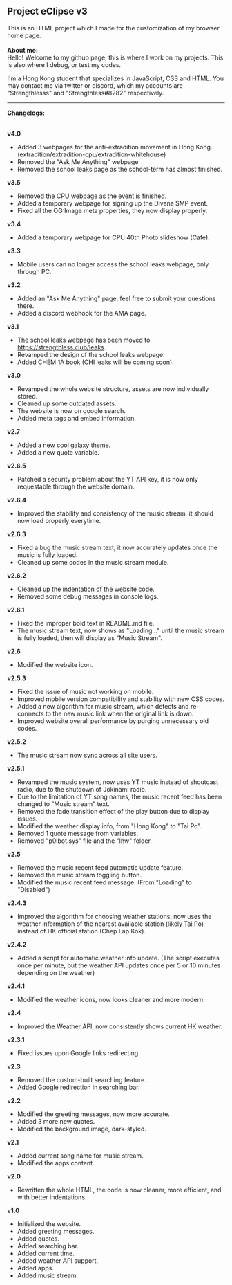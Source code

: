 <h2>Project eClipse v3</h2>
This is an HTML project which I made for the customization of my browser home page.
<br>
<br>
<b>About me:</b>
<br>
   Hello! Welcome to my github page, this is where I work on my projects. This
is also where I debug, or test my codes.
   <p>I'm a Hong Kong student that specializes in JavaScript, CSS and HTML. You may
contact me via twitter or discord, which my accounts are "Strengthlesss"
and "Strengthless#8282" respectively.</p>
<hr>
<b>Changelogs:</b><br><br>

<b>v4.0</b>
- Added 3 webpages for the anti-extradition movement in Hong Kong. (extradition/extradition-cpu/extradition-whitehouse)
- Removed the "Ask Me Anything" webpage
- Removed the school leaks page as the school-term has almost finished.

<b>v3.5</b>
- Removed the CPU webpage as the event is finished.
- Added a temporary webpage for signing up the Divana SMP event.
- Fixed all the OG:Image meta properties, they now display properly.

<b>v3.4</b>
- Added a temporary webpage for CPU 40th Photo slideshow (Cafe).

<b>v3.3</b>
- Mobile users can no longer access the school leaks webpage, only through PC.

<b>v3.2</b>
- Added an "Ask Me Anything" page, feel free to submit your questions there.
- Added a discord webhook for the AMA page.

<b>v3.1</b>
- The school leaks webpage has been moved to https://strengthless.club/leaks.
- Revamped the design of the school leaks webpage.
- Added CHEM 1A book (CHI leaks will be coming soon).

<b>v3.0</b>
- Revamped the whole website structure, assets are now individually stored.
- Cleaned up some outdated assets.
- The website is now on google search.
- Added meta tags and embed information.

<b>v2.7</b>
- Added a new cool galaxy theme.
- Added a new quote variable.

<b>v2.6.5</b>
- Patched a security problem about the YT API key, it is now only requestable through the website domain.

<b>v2.6.4</b>
- Improved the stability and consistency of the music stream, it should now load properly everytime.

<b>v2.6.3</b>
- F‪ixed a bug  the music stream text, it now accurately updates once the music is fully loaded.
- Cleaned up some codes in the music stream module.

<b>v2.6.2</b>
- Cleaned up the indentation of the website code.
- Removed some debug messages in console logs.

<b>v2.6.1</b>
- Fixed the improper bold text in README.md file.
- The music stream text, now shows as "Loading..." until the music stream is fully loaded, then will display as "Music Stream".

<b>v2.6</b>
- Modified the website icon.

<b>v2.5.3</b>
- Fixed the issue of music not working on mobile.
- Improved mobile version compatibility and stability with new CSS codes.
- Added a new algorithm for music stream, which detects and re-connects to the new music link when the original link is down.
- Improved website overall performance by purging unnecessary old codes.

<b>v2.5.2</b>
- The music stream now sync across all site users.

<b>v2.5.1</b>
- Revamped the music system, now uses YT music instead of shoutcast radio, due to the shutdown of Jokinami radio.
- Due to the limitation of YT song names, the music recent feed has been changed to "Music stream" text.
- Removed the fade transition effect of the play button due to display issues.
- Modified the weather display info, from "Hong Kong" to "Tai Po".
- Removed 1 quote message from variables.
- Removed "p0lbot.sys" file and the "lhw" folder.

<b>v2.5</b>
- Removed the music recent feed automatic update feature.
- Removed the music stream toggling button.
- Modified the music recent feed message. (From "Loading" to "Disabled")

<b>v2.4.3</b>
- Improved the algorithm for choosing weather stations, now uses the weather information of the nearest available station (likely Tai Po) instead of HK official station (Chep Lap Kok).

<b>v2.4.2</b>
- Added a script for automatic weather info update. (The script executes once per minute, but the weather API updates once per 5 or 10 minutes depending on the weather)

<b>v2.4.1</b>
- Modified the weather icons, now looks cleaner and more modern.

<b>v2.4</b>
- Improved the Weather API, now consistently shows current HK weather.

<b>v2.3.1</b>
- Fixed issues upon Google links redirecting.

<b>v2.3</b>
- Removed the custom-built searching feature.
- Added Google redirection in searching bar.

<b>v2.2</b>
- Modified the greeting messages, now more accurate.
- Added 3 more new quotes.
- Modified the background image, dark-styled.

<b>v2.1</b>
- Added current song name for music stream.
- Modified the apps content.

<b>v2.0</b>
- Rewritten the whole HTML, the code is now cleaner, more efficient, and with better indentations.

<b>v1.0</b>
- Initialized the website.
- Added greeting messages.
- Added quotes.
- Added searching bar.
- Added current time.
- Added weather API support.
- Added apps.
- Added music stream.
